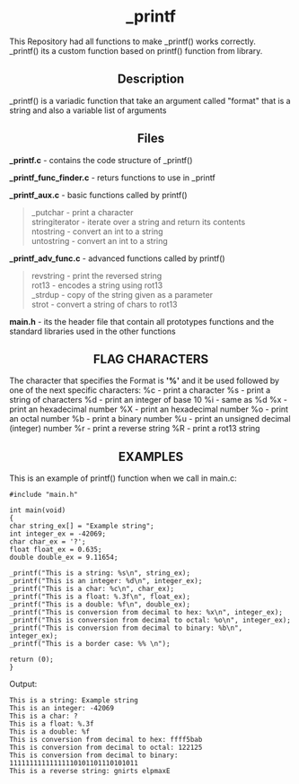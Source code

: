 <h1 align="center">_printf</h1>

<p>This Repository had all functions to make _printf() works correctly.<br>
 _printf() its a custom function based on printf() function from <stdio.h> library.</p>

<h2 align="center">Description</h2>

_printf() is a variadic function that take an argument called "format" that is a string and also a variable list of arguments

<h2 align="center">Files</h2>

**_printf.c** - contains the code structure of _printf()

**_printf_func_finder.c** - returs functions to use in _printf

**_printf_aux.c** - basic functions called by printf()
>_putchar - print a character<br>
>stringiterator - iterate over a string and return its contents<br>
>ntostring - convert an int to a string<br>
>untostring - convert an int to a string<br>

**_printf_adv_func.c** - advanced functions called by printf()
>revstring - print the reversed string<br>
>rot13 - encodes a string using rot13<br>
>_strdup - copy of the string given as a parameter<br>
>strot - convert a string of chars to rot13<br>

**main.h** - its the header file that contain all prototypes functions and the standard libraries used in the other functions

<h2 align="center">FLAG CHARACTERS</h2>
  
The character that specifies the Format is **'%'** and it be used followed by one of the next specific characters:
%c - print a character
%s - print a string of characters
%d - print an integer of base 10
%i - same as %d
%x - print an hexadecimal number
%X - print an hexadecimal number
%o - print an octal number
%b - print a binary number
%u - print an unsigned decimal (integer) number
%r - print a reverse string
%R - print a rot13 string

<h2 align="center"> EXAMPLES </h2>
This is an example of printf() function when we call in main.c:


    #include "main.h"

    int main(void)
    {
    char string_ex[] = "Example string";
    int integer_ex = -42069;
    char char_ex = '?';
    float float_ex = 0.635;
    double double_ex = 9.11654;
    
    _printf("This is a string: %s\n", string_ex);
    _printf("This is an integer: %d\n", integer_ex);
    _printf("This is a char: %c\n", char_ex);
    _printf("This is a float: %.3f\n", float_ex);
    _printf("This is a double: %f\n", double_ex);
    _printf("This is conversion from decimal to hex: %x\n", integer_ex);
    _printf("This is conversion from decimal to octal: %o\n", integer_ex);
    _printf("This is conversion from decimal to binary: %b\n", integer_ex);
    _printf("This is a border case: %% \n");

    return (0);
    }

Output:

    This is a string: Example string
    This is an integer: -42069
    This is a char: ?
    This is a float: %.3f
    This is a double: %f
    This is conversion from decimal to hex: ffff5bab
    This is conversion from decimal to octal: 122125
    This is conversion from decimal to binary: 11111111111111110101101110101011
    This is a reverse string: gnirts elpmaxE
